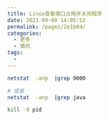 ```yaml
---
title: Linux查看端口占用并关闭程序
date: 2021-09-08 14:05:52
permalink: /pages/2e1b04/
categories:
  - 更多
  - 填坑
tags:
  - 
---
```

```bash
netstat  -anp  |grep 9000

# 或者
netstat  -anp  |grep java

kill -9 pid
```

